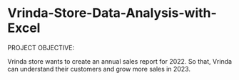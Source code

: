 # Vrinda-Store-Data-Analysis-with-Excel
PROJECT OBJECTIVE:

Vrinda store wants to create an annual sales report for 2022. So that, Vrinda can understand their customers and grow more sales in 2023.
